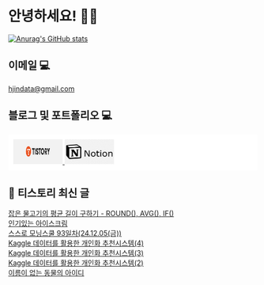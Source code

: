 # 안녕하세요! 🙋‍♂️

[![Anurag's GitHub stats](https://github-readme-stats.vercel.app/api?username=HGJin)](https://github.com/anuraghazra/github-readme-stats)
<!--
[![Top Langs](https://github-readme-stats.vercel.app/api/top-langs/?username=HGJin&layout=compact&hide=r,jupyter%20notebook,c%23&exclude_repo=roharui.github.io)](https://github.com/anuraghazra/github-readme-stats)
-->
<!--
## 이런 환경에 익숙해요✍🏼

## 언어

<p>
  <img alt="" src= "https://img.shields.io/badge/JavaScript-F7DF1E?style=flat-square&logo=JavaScript&logoColor=white"/> 
  <img alt="" src= "https://img.shields.io/badge/TypeScript-black?logo=typescript&logoColor=blue"/>
</p>
-->
## 이메일 💻

hjindata@gmail.com

## 블로그 및 포트폴리오 💻

<div style="display: flex; flex-direction: row;background-color: white;padding: 10px;">
    <div style="margin-right: 10px;">
        <a href="https://hjindata.tistory.com/">
            <img src="https://github.com/HGJin/tistory/blob/main/logo/tistory1.png?raw=true" width="100" height="50" />
        </a>
        <a href="https://adventurous-pamphlet-28c.notion.site/DA-Data-Analyst-d609592479e144c9ba8ea716122ef05c/">
            <img src="https://github.com/HGJin/tistory/blob/e35e6767cef7d139a31c75581ae47e5a76940263/logo/notion.png?raw=true" width="100" height="50" />
        </a>
    </div>
</div>

## 📝 티스토리 최신 글

<a href=https://hjindata.tistory.com/462>잡은 물고기의 평균 길이 구하기 - ROUND(), AVG(), IF()</a></br><a href=https://hjindata.tistory.com/446>인기있는 아이스크림</a></br><a href=https://hjindata.tistory.com/447>스스로 모닝스쿨 93일차(24.12.05(금))</a></br><a href=https://hjindata.tistory.com/450>Kaggle 데이터를 활용한 개인화 추천시스템(4)</a></br><a href=https://hjindata.tistory.com/449>Kaggle 데이터를 활용한 개인화 추천시스템(3)</a></br><a href=https://hjindata.tistory.com/448>Kaggle 데이터를 활용한 개인화 추천시스템(2)</a></br><a href=https://hjindata.tistory.com/445>이름이 없는 동물의 아이디</a></br>